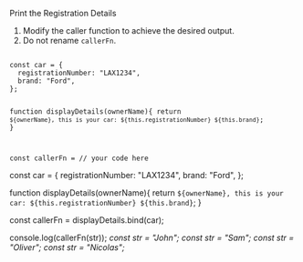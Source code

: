 Print the Registration Details

1. Modify the caller function to achieve the desired output.
2. Do not rename `callerFn`.

<codeblock language="javascript" type="exercise" testMode="multipleInput">
<code>
const car = {
  registrationNumber: "LAX1234",
  brand: "Ford",
};

function displayDetails(ownerName){
  return `${ownerName}, this is your car: ${this.registrationNumber} ${this.brand}`;
}

const callerFn = // your code here
</code>

<solution>
const car = {
  registrationNumber: "LAX1234",
  brand: "Ford",
};

function displayDetails(ownerName){
  return `${ownerName}, this is your car: ${this.registrationNumber} ${this.brand}`;
}

const callerFn = displayDetails.bind(car);
</solution>

<testcases>
<caller>
console.log(callerFn(str));
</caller>
<testcase>
<i>
const str = "John";
</i>
</testcase>
<testcase>
<i>
const str = "Sam";
</i>
</testcase>
<testcase>
<i>
const str = "Oliver";
</i>
</testcase>
<testcase>
<i>
const str = "Nicolas";
</i>
</testcase>
</testcases>
</codeblock>